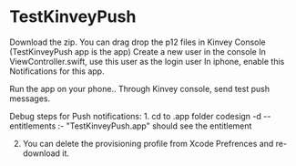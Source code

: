 # TestKinveyPush

Download the zip.
You can drag drop the p12 files in Kinvey Console (TestKinveyPush app is the app)
Create a new user in the console
In ViewController.swift, use this user as the login user
In iphone, enable this Notifications for this app.

Run the app on your phone..
Through Kinvey console, send test push messages.

Debug steps for Push notifications:
1.
cd to .app folder
codesign -d --entitlements :- "TestKinveyPush.app"
should see the <aps-environment> entitlement

2. You can delete the provisioning profile from Xcode Prefrences and re-download it.





